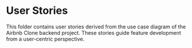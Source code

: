 # User Stories

This folder contains user stories derived from the use case diagram of the Airbnb Clone backend project. These stories guide feature development from a user-centric perspective.
